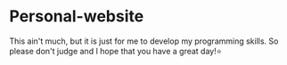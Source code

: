 # Personal-website

<body>
  <p>
  This ain't much, but it is just for me to develop my programming skills. So please don't judge and I hope that you have a great day!⭐
